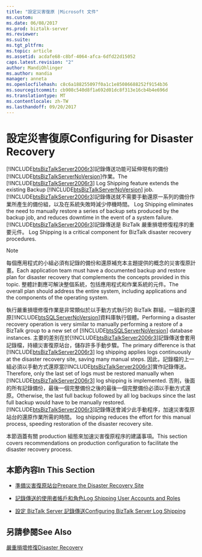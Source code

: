 ```yaml
---
title: "設定災害復原 |Microsoft 文件"
ms.custom: 
ms.date: 06/08/2017
ms.prod: biztalk-server
ms.reviewer: 
ms.suite: 
ms.tgt_pltfrm: 
ms.topic: article
ms.assetid: acdafe68-c8bf-4064-afca-6dfd22d15052
caps.latest.revision: "2"
author: MandiOhlinger
ms.author: mandia
manager: anneta
ms.openlocfilehash: c8c6a188255097f0a1c1e85086688252f9154b36
ms.sourcegitcommit: cb908c540d8f1a692d01dc8f313e16cb4b4e696d
ms.translationtype: MT
ms.contentlocale: zh-TW
ms.lasthandoff: 09/20/2017
---
```

# <a name="configuring-for-disaster-recovery"></a><span data-ttu-id="413a4-102">設定災害復原</span><span class="sxs-lookup"><span data-stu-id="413a4-102">Configuring for Disaster Recovery</span></span>
<span data-ttu-id="413a4-103">[!INCLUDE[btsBizTalkServer2006r3](../includes/btsbiztalkserver2006r3-md.md)]記錄傳送功能可延伸現有的備份[!INCLUDE[btsBizTalkServerNoVersion](../includes/btsbiztalkservernoversion-md.md)]作業。</span><span class="sxs-lookup"><span data-stu-id="413a4-103">The [!INCLUDE[btsBizTalkServer2006r3](../includes/btsbiztalkserver2006r3-md.md)] Log Shipping feature extends the existing Backup [!INCLUDE[btsBizTalkServerNoVersion](../includes/btsbiztalkservernoversion-md.md)] job.</span></span> [!INCLUDE[btsBizTalkServer2006r3](../includes/btsbiztalkserver2006r3-md.md)]<span data-ttu-id="413a4-104">記錄傳送就不需要手動還原一系列的備份作業所產生的備份組，以及在系統失敗時減少停機時間。</span><span class="sxs-lookup"><span data-stu-id="413a4-104"> Log Shipping eliminates the need to manually restore a series of backup sets produced by the backup job, and reduces downtime in the event of a system failure.</span></span> [!INCLUDE[btsBizTalkServer2006r3](../includes/btsbiztalkserver2006r3-md.md)]<span data-ttu-id="413a4-105">記錄傳送是 BizTalk 嚴重損壞修復程序的重要元件。</span><span class="sxs-lookup"><span data-stu-id="413a4-105"> Log Shipping is a critical component for BizTalk disaster recovery procedures.</span></span>  
  
> [!NOTE]  
>  <span data-ttu-id="413a4-106">每個應用程式的小組必須有記錄的備份和還原補充本主題提供的概念的災害復原計畫。</span><span class="sxs-lookup"><span data-stu-id="413a4-106">Each application team must have a documented backup and restore plan for disaster recovery that complements the concepts provided in this topic.</span></span> <span data-ttu-id="413a4-107">整體計劃應可解決整個系統，包括應用程式和作業系統的元件。</span><span class="sxs-lookup"><span data-stu-id="413a4-107">The overall plan should address the entire system, including applications and the components of the operating system.</span></span>  
  
 <span data-ttu-id="413a4-108">執行嚴重損壞修復作業是非常類似於以手動方式執行的 BizTalk 群組，一組新的還原[!INCLUDE[btsSQLServerNoVersion](../includes/btssqlservernoversion-md.md)]資料庫執行個體。</span><span class="sxs-lookup"><span data-stu-id="413a4-108">Performing a disaster recovery operation is very similar to manually performing a restore of a BizTalk group to a new set of [!INCLUDE[btsSQLServerNoVersion](../includes/btssqlservernoversion-md.md)] database instances.</span></span> <span data-ttu-id="413a4-109">主要的差別在於[!INCLUDE[btsBizTalkServer2006r3](../includes/btsbiztalkserver2006r3-md.md)]記錄傳送會套用記錄檔，持續災害復原站台，儲存許多手動步驟。</span><span class="sxs-lookup"><span data-stu-id="413a4-109">The primary difference is that [!INCLUDE[btsBizTalkServer2006r3](../includes/btsbiztalkserver2006r3-md.md)] log shipping applies logs continuously at the disaster recovery site, saving many manual steps.</span></span> <span data-ttu-id="413a4-110">因此，記錄檔的上一組必須以手動方式還原當[!INCLUDE[btsBizTalkServer2006r3](../includes/btsbiztalkserver2006r3-md.md)]實作記錄傳送。</span><span class="sxs-lookup"><span data-stu-id="413a4-110">Therefore, only the last set of logs must be restored manually when [!INCLUDE[btsBizTalkServer2006r3](../includes/btsbiztalkserver2006r3-md.md)] log shipping is implemented.</span></span> <span data-ttu-id="413a4-111">否則，後面的所有記錄備份，最後一個完整備份之後的最後一個完整備份必須以手動方式還原。</span><span class="sxs-lookup"><span data-stu-id="413a4-111">Otherwise, the last full backup followed by all log backups since the last full backup would have to be manually restored.</span></span> [!INCLUDE[btsBizTalkServer2006r3](../includes/btsbiztalkserver2006r3-md.md)]<span data-ttu-id="413a4-112">記錄傳送會減少此手動程序，加速災害復原站台的還原作業所需的時間。</span><span class="sxs-lookup"><span data-stu-id="413a4-112"> log shipping reduces the effort for this manual process, speeding restoration of the disaster recovery site.</span></span>  
  
 <span data-ttu-id="413a4-113">本節涵蓋有關 production 組態來加速災害復原程序的建議事項。</span><span class="sxs-lookup"><span data-stu-id="413a4-113">This section covers recommendations on production configuration to facilitate the disaster recovery process.</span></span>  
  
## <a name="in-this-section"></a><span data-ttu-id="413a4-114">本節內容</span><span class="sxs-lookup"><span data-stu-id="413a4-114">In This Section</span></span>  
  
-   [<span data-ttu-id="413a4-115">準備災害復原站台</span><span class="sxs-lookup"><span data-stu-id="413a4-115">Prepare the Disaster Recovery Site</span></span>](../technical-guides/prepare-the-disaster-recovery-site.md)  
  
-   [<span data-ttu-id="413a4-116">記錄傳送的使用者帳戶和角色</span><span class="sxs-lookup"><span data-stu-id="413a4-116">Log Shipping User Accounts and Roles</span></span>](../technical-guides/log-shipping-user-accounts-and-roles.md)  
  
-   [<span data-ttu-id="413a4-117">設定 BizTalk Server 記錄傳送</span><span class="sxs-lookup"><span data-stu-id="413a4-117">Configuring BizTalk Server Log Shipping</span></span>](../technical-guides/configuring-biztalk-server-log-shipping.md)  
  
## <a name="see-also"></a><span data-ttu-id="413a4-118">另請參閱</span><span class="sxs-lookup"><span data-stu-id="413a4-118">See Also</span></span>  
 [<span data-ttu-id="413a4-119">嚴重損壞修復</span><span class="sxs-lookup"><span data-stu-id="413a4-119">Disaster Recovery</span></span>](../technical-guides/disaster-recovery.md)